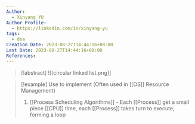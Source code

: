 ```yaml
---
Author:
  - Xinyang YU
Author Profile:
  - https://linkedin.com/in/xinyang-yu
tags:
  - dsa
Creation Date: 2023-08-27T14:44:16+08:00
Last Date: 2023-08-27T14:44:16+08:00
References:
---
```

>[!abstract]
>![[circular linked list.png]]

>[!example] Use to implement (Often used in [[OS]] Resource Management)
>1. [[Process Scheduling Algorithms]] - Each [[Process]] get a small piece [[CPU]] time, each [[Process]] takes turn to execute, forming a loop